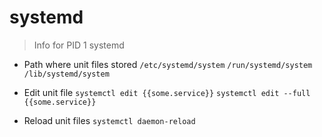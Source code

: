 # systemd

> Info for PID 1 systemd

- Path where unit files stored
`/etc/systemd/system`
`/run/systemd/system`
`/lib/systemd/system`

- Edit unit file
`systemctl edit {{some.service}}`
`systemctl edit --full {{some.service}}`

- Reload unit files
`systemctl daemon-reload`
